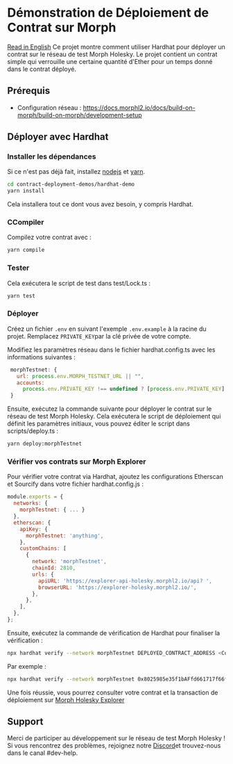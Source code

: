 # Démonstration de Déploiement de Contrat sur Morph
[Read in English](./README.md)
Ce projet montre comment utiliser Hardhat pour déployer un contrat sur le réseau de test Morph Holesky. Le projet contient un contrat simple qui verrouille une certaine quantité d'Ether pour un temps donné dans le contrat déployé.

## Prérequis

- Configuration réseau : https://docs.morphl2.io/docs/build-on-morph/build-on-morph/development-setup

## Déployer avec Hardhat

### Installer les dépendances

Si ce n'est pas déjà fait, installez [nodejs](https://nodejs.org/en/download/) et [yarn](https://classic.yarnpkg.com/lang/en/docs/install).

```bash
cd contract-deployment-demos/hardhat-demo
yarn install
```
Cela installera tout ce dont vous avez besoin, y compris Hardhat.


### CCompiler

Compilez votre contrat avec :

```bash
yarn compile
```

### Tester

Cela exécutera le script de test dans test/Lock.ts :

```bash
yarn test
```

### Déployer

 Créez un fichier `.env` en suivant l'exemple `.env.example` à la racine du projet. Remplacez `PRIVATE_KEY`par la clé privée de votre compte.

Modifiez les paramètres réseau dans le fichier hardhat.config.ts avec les informations suivantes :

   ```javascript
    morphTestnet: {
      url: process.env.MORPH_TESTNET_URL || "",
      accounts:
        process.env.PRIVATE_KEY !== undefined ? [process.env.PRIVATE_KEY] : [],
    }
   ```
Ensuite, exécutez la commande suivante pour déployer le contrat sur le réseau de test Morph Holesky. Cela exécutera le script de déploiement qui définit les paramètres initiaux, vous pouvez éditer le script dans scripts/deploy.ts :
```bash
yarn deploy:morphTestnet
```

### Vérifier vos contrats sur Morph Explorer

Pour vérifier votre contrat via Hardhat, ajoutez les configurations Etherscan et Sourcify dans votre fichier hardhat.config.js :

```javascript
module.exports = {
  networks: {
    morphTestnet: { ... }
  },
  etherscan: {
    apiKey: {
      morphTestnet: 'anything',
    },
    customChains: [
      {
        network: 'morphTestnet',
        chainId: 2810,
        urls: {
          apiURL: 'https://explorer-api-holesky.morphl2.io/api? ',
          browserURL: 'https://explorer-holesky.morphl2.io/',
        },
      },
    ],
  },
};
```
Ensuite, exécutez la commande de vérification de Hardhat pour finaliser la vérification :

```bash
npx hardhat verify --network morphTestnet DEPLOYED_CONTRACT_ADDRESS <ConstructorParameter>
```

Par exemple :

```bash
npx hardhat verify --network morphTestnet 0x8025985e35f1bAFfd661717f66fC5a434417448E '0.00001'
```


Une fois réussie, vous pourrez consulter votre contrat et la transaction de déploiement sur [Morph Holesky Explorer](https://explorer-holesky.morphl2.io)
   

## Support

Merci de participer au développement sur le réseau de test Morph Holesky ! Si vous rencontrez des problèmes, rejoignez notre [Discord](https://discord.com/invite/5SmG4yhzVZ)et trouvez-nous dans le canal #dev-help.